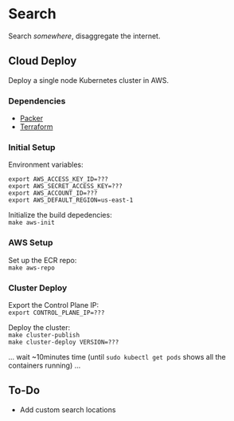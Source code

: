 # Search

Search _somewhere_, disaggregate the internet.

## Cloud Deploy
Deploy a single node Kubernetes cluster in AWS.  

### Dependencies
 - [Packer](http://packer.io)
 - [Terraform](https://www.terraform.io)

### Initial Setup
  
Environment variables:
```
export AWS_ACCESS_KEY_ID=???
export AWS_SECRET_ACCESS_KEY=???
export AWS_ACCOUNT_ID=???
export AWS_DEFAULT_REGION=us-east-1
```
  
Initialize the build depedencies:  
`make aws-init`

### AWS Setup
Set up the ECR repo:  
`make aws-repo`

### Cluster Deploy

Export the Control Plane IP:  
`export CONTROL_PLANE_IP=???`  

Deploy the cluster:  
`make cluster-publish`  
`make cluster-deploy VERSION=???`  

... wait \~10minutes time (until `sudo kubectl get pods` shows all the containers running) ...  

## To-Do
 - Add custom search locations